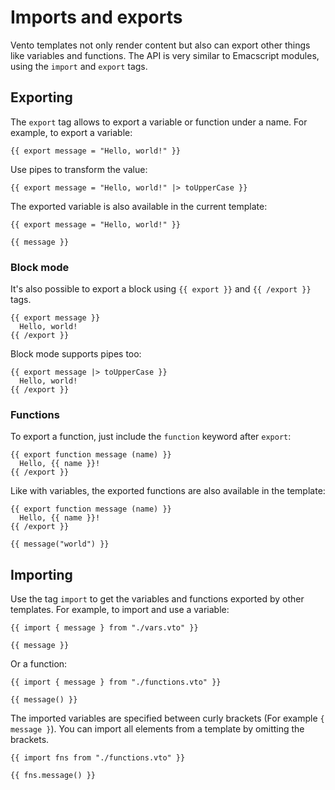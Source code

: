 # Imports and exports

Vento templates not only render content but also can export other things like
variables and functions. The API is very similar to Emacscript modules, using
the `import` and `export` tags.

## Exporting

The `export` tag allows to export a variable or function under a name. For
example, to export a variable:

```vto
{{ export message = "Hello, world!" }}
```

Use pipes to transform the value:

```vto
{{ export message = "Hello, world!" |> toUpperCase }}
```

The exported variable is also available in the current template:

```vto
{{ export message = "Hello, world!" }}

{{ message }}
```

### Block mode

It's also possible to export a block using `{{ export }}` and `{{ /export }}`
tags.

```vto
{{ export message }}
  Hello, world!
{{ /export }}
```

Block mode supports pipes too:

```vto
{{ export message |> toUpperCase }}
  Hello, world!
{{ /export }}
```

### Functions

To export a function, just include the `function` keyword after `export`:

```vto
{{ export function message (name) }}
  Hello, {{ name }}!
{{ /export }}
```

Like with variables, the exported functions are also available in the template:

```vto
{{ export function message (name) }}
  Hello, {{ name }}!
{{ /export }}

{{ message("world") }}
```

## Importing

Use the tag `import` to get the variables and functions exported by other
templates. For example, to import and use a variable:

```vto
{{ import { message } from "./vars.vto" }}

{{ message }}
```

Or a function:

```vto
{{ import { message } from "./functions.vto" }}

{{ message() }}
```

The imported variables are specified between curly brackets (For example
`{ message }`). You can import all elements from a template by omitting the
brackets.

```vto
{{ import fns from "./functions.vto" }}

{{ fns.message() }}
```
